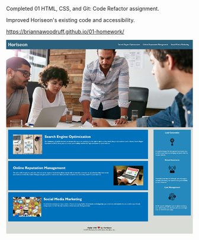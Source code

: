 Completed 01 HTML, CSS, and Git: Code Refactor assignment.

Improved Horiseon's existing code and accessibility.

https://briannawoodruff.github.io/01-homework/ 

<img src="assets\images\ScreenCapture001-Horiseon-SocialSolutionServices-briannawoodruff.github.io.jpg" title="Horiseon Screenshot">